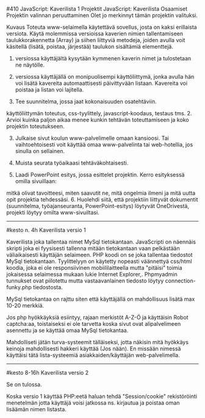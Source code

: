 #410 JavaScript: Kaverilista 1
Projektit  JavaScript: Kaverilista
Osaamiset 
Projektin valinnan peruuttaminen
Olet jo merkinnyt tämän projektin valituksi. 

Kuvaus
Toteuta www-selaimella käytettävä sovellus, josta on kaksi erillaista versiota. Käytä molemmissa versioissa kaverien nimien tallentamiseen taulukkorakennetta (Array) ja siihen liittyviä metodeja, joiden avulla voit käsitellä (lisätä, poistaa, järjestää) taulukon sisältämiä elementtejä. 

1. versiossa käyttäjältä kysytään kymmenen kaverin nimet ja tulostetaan ne näytölle.


2. versiossa käyttäjällä on monipuolisempi käyttöliittymä, jonka avulla hän voi lisätä kavereita automaattisesti päivittyvään listaan. Kavereita voi poistaa ja listan voi lajitella.


1. Tee suunnitelma, jossa jaat kokonaisuuden osatehtäviin.

käyttöliittymän toteutus,
css-tyylittely,
javascript-koodaus,
testaus tms.
2. Arvioi kuinka paljon aikaa menee kunkin tehtävän toteuttamiseen ja koko projektin toteutukseen.

3. Julkaise sivut koulun www-palvelimelle omaan kansioosi. Tai vaihtoehtoisesti voit käyttää omaa www-palvelinta tai web-hotellia, jos sinulla on sellainen.

4. Muista seurata työaikaasi tehtäväkohtaisesti.

5. Laadi PowerPoint esitys, jossa esittelet projektin. Kerro esityksessä omilla sivuillaan:

mitkä olivat tavoitteesi,
miten saavutit ne,
mitä ongelmia ilmeni ja
mitä uutta opit projektia tehdessäsi.
6. Huolehdi siitä, että projektiin liittyvät dokumentit (suunnitelma, työajanseuranta, PowerPoint-esitys) löytyvät OneDrivestä, projekti löytyy omilta www-sivuiltasi.


___________________________________________________________________________________________________________________


#kesto n. 4h
Kaverilista versio 1 

Kaverilista joka tallentaa nimet MySql tietokantaan. 
JavaScripti on näennäis skripti joka ei fyysisesti tallenna mitään tietokantaan vaan pelkästään väliaikaisesti käyttäjän selaimeen.
PHP koodi on se joka tallentaa tiedostot MySql tietokantaan.
Tyylittelyyn on käytetty nopeasti väännettyä css/html koodia, joka ei ole responsiivinen mobiililaitteella mutta "pitäisi" toimia jokaisessa selaimessa mukaan lukie Internet Explorer,.
Phpmyadmin tunnukset ovat piilotettu mutta vastaavanlainen tiedosto löytyy connection-funky.php tiedostosta.

MySql tietokantaa on rajttu siten että käyttäjällä on mahdollisuus lisätä max 10-20 merkkiä.

Jos php hyökkäyksiä esiintyy, rajaan merkistöt A-Z-Ö ja käyttäisin Robot captcha:aa, 
toistaiseksi ei ole tarvetta koska sivut ovat alipalvelimeen asennettu ja se käyttää omaa MySql tietokantaa.

Mahdolliseti jätän turva-systeemit tälläiseksi, jotta näkisin mitä hyökkäys keinoja mahdollisesti hakkeri käyttää (Jos nään).
En missään nimessä käyttäisi tätä lista-systeemiä asiakkaiden/käyttäjän web-palvelimella.
___________________________________________________________________________________________________________________
#kesto 8-16h
Kaverilista versio 2 

Se on tulossa.

Koska versio 1 käyttää PHP:eetä haluan tehdä "Session/cookie" rekistöröinti menetelmän jotta käyttäjä voisi jatkossa ns. kirjautua ja poistaa oman lisäämän nimen listasta.





